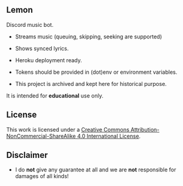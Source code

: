 Lemon
---
Discord music bot.

- Streams music (queuing, skipping, seeking are supported)

- Shows synced lyrics.

- Heroku deployment ready.

- Tokens should be provided in (dot)env or environment variables.

- This project is archived and kept here for historical purpose.

It is intended for **educational** use only.

## License
  This work is licensed under a [Creative Commons Attribution-NonCommercial-ShareAlike 4.0 International License](https://creativecommons.org/licenses/by-nc-sa/4.0/).

## Disclaimer
- I do **not** give any guarantee at all and we are **not** responsible for damages of all kinds!
